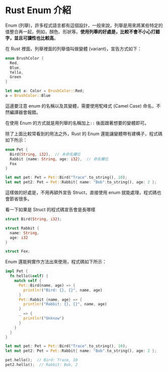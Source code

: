# Rust Enum 介紹
Enum (列舉)，許多程式語言都有這個設計，一般來說，列舉是用來將某些特定的值整合再一起，例如，顏色、形狀等。**使用列舉的好處是，比較不會不小心打錯字，並且可讀性也比較高**。

在 Rust 裡面，列舉裡面的列舉值叫做變體 (variant)，宣告方式如下：

```rs
enum BrushColor {
  Red,
  Blue,
  Yello,
  Green
} 

let mut a: Color = BrushColor::Red;
a = BrushColor::Blue
```

這邊要注意 enum 的名稱以及其變體，需要使用駝峰式 (Camel Case) 命名，不然編譯器會報錯。

在使用 Enum 的方式就是用列舉的名稱加上`::` 後面跟著想要的變體即可。

除了上面比較常看到的用法之外，Rust 的 Enum 還能讓變體帶有建構子，程式碼如下所示：

```rs
enum Pet {
  Bird(String, i32),  // 未命名欄位
  Rabbit {name: String, age: i32},  // 命名欄位
  Fox
}

let mut pet: Pet = Pet::Bird("Trace".to_string(), 10);
let mut pet2: Pet = Pet::Rabbit{ name: "Bob".to_string(), age: 2 };
```

這樣做的好處是，不用再額外宣告 Struct，直接使用 enum 就能處理，程式碼也會節省很多。

看一下如果是 Struct 的程式碼宣告會是長哪樣
```rs
struct Bird(String, i32);

struct Rabbit {
  name: String,
  age: i32
}

struct Fox;
```

Enum 還能夠實作方法出來使用，程式碼如下所示：

```rs
impl Pet {
  fn hello(&self) {
    match self {
      Pet::Bird(name, age) => {
        println!("Bird: {}, {}", name, age)
      }
      Pet::Rabbit {name, age} => {
        println!("Rabbit: {}, {}", name, age)
      }
      _ => {
        println!("Unknow")
      }
    }
  }
}

let mut pet: Pet = Pet::Bird("Trace".to_string(), 10);
let mut pet2: Pet = Pet::Rabbit{ name: "Bob".to_string(), age: 2 };

pet.hello();  // Bird: Trace, 10
pet2.hello();  // Rabbit: Bob, 2
```
